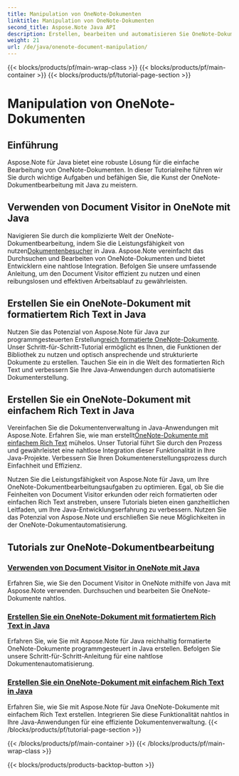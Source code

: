```yaml
---
title: Manipulation von OneNote-Dokumenten
linktitle: Manipulation von OneNote-Dokumenten
second_title: Aspose.Note Java API
description: Erstellen, bearbeiten und automatisieren Sie OneNote-Dokumente in Java mit Aspose.Note. Schritt-für-Schritt-Anleitungen zu Document Visitor, formatiertem Rich Text und Rich Text-Erstellung.
weight: 21
url: /de/java/onenote-document-manipulation/
---
```


{{< blocks/products/pf/main-wrap-class >}}
{{< blocks/products/pf/main-container >}}
{{< blocks/products/pf/tutorial-page-section >}}

# Manipulation von OneNote-Dokumenten


## Einführung

Aspose.Note für Java bietet eine robuste Lösung für die einfache Bearbeitung von OneNote-Dokumenten. In dieser Tutorialreihe führen wir Sie durch wichtige Aufgaben und befähigen Sie, die Kunst der OneNote-Dokumentbearbeitung mit Java zu meistern.

## Verwenden von Document Visitor in OneNote mit Java
 Navigieren Sie durch die komplizierte Welt der OneNote-Dokumentbearbeitung, indem Sie die Leistungsfähigkeit von nutzen[Dokumentenbesucher](./using-document-visitor/) in Java. Aspose.Note vereinfacht das Durchsuchen und Bearbeiten von OneNote-Dokumenten und bietet Entwicklern eine nahtlose Integration. Befolgen Sie unsere umfassende Anleitung, um den Document Visitor effizient zu nutzen und einen reibungslosen und effektiven Arbeitsablauf zu gewährleisten. 

## Erstellen Sie ein OneNote-Dokument mit formatiertem Rich Text in Java
 Nutzen Sie das Potenzial von Aspose.Note für Java zur programmgesteuerten Erstellung[reich formatierte OneNote-Dokumente](./create-onenote-document-formatted-rich-text/). Unser Schritt-für-Schritt-Tutorial ermöglicht es Ihnen, die Funktionen der Bibliothek zu nutzen und optisch ansprechende und strukturierte Dokumente zu erstellen. Tauchen Sie ein in die Welt des formatierten Rich Text und verbessern Sie Ihre Java-Anwendungen durch automatisierte Dokumenterstellung.

## Erstellen Sie ein OneNote-Dokument mit einfachem Rich Text in Java
 Vereinfachen Sie die Dokumentenverwaltung in Java-Anwendungen mit Aspose.Note. Erfahren Sie, wie man erstellt[OneNote-Dokumente mit einfachem Rich Text](./create-onenote-document-simple-rich-text/) mühelos. Unser Tutorial führt Sie durch den Prozess und gewährleistet eine nahtlose Integration dieser Funktionalität in Ihre Java-Projekte. Verbessern Sie Ihren Dokumentenerstellungsprozess durch Einfachheit und Effizienz. 

Nutzen Sie die Leistungsfähigkeit von Aspose.Note für Java, um Ihre OneNote-Dokumentbearbeitungsaufgaben zu optimieren. Egal, ob Sie die Feinheiten von Document Visitor erkunden oder reich formatierten oder einfachen Rich Text anstreben, unsere Tutorials bieten einen ganzheitlichen Leitfaden, um Ihre Java-Entwicklungserfahrung zu verbessern. Nutzen Sie das Potenzial von Aspose.Note und erschließen Sie neue Möglichkeiten in der OneNote-Dokumentautomatisierung.
## Tutorials zur OneNote-Dokumentbearbeitung
### [Verwenden von Document Visitor in OneNote mit Java](./using-document-visitor/)
Erfahren Sie, wie Sie den Document Visitor in OneNote mithilfe von Java mit Aspose.Note verwenden. Durchsuchen und bearbeiten Sie OneNote-Dokumente nahtlos.
### [Erstellen Sie ein OneNote-Dokument mit formatiertem Rich Text in Java](./create-onenote-document-formatted-rich-text/)
Erfahren Sie, wie Sie mit Aspose.Note für Java reichhaltig formatierte OneNote-Dokumente programmgesteuert in Java erstellen. Befolgen Sie unsere Schritt-für-Schritt-Anleitung für eine nahtlose Dokumentenautomatisierung.
### [Erstellen Sie ein OneNote-Dokument mit einfachem Rich Text in Java](./create-onenote-document-simple-rich-text/)
Erfahren Sie, wie Sie mit Aspose.Note für Java OneNote-Dokumente mit einfachem Rich Text erstellen. Integrieren Sie diese Funktionalität nahtlos in Ihre Java-Anwendungen für eine effiziente Dokumentenverwaltung.
{{< /blocks/products/pf/tutorial-page-section >}}

{{< /blocks/products/pf/main-container >}}
{{< /blocks/products/pf/main-wrap-class >}}

{{< blocks/products/products-backtop-button >}}
